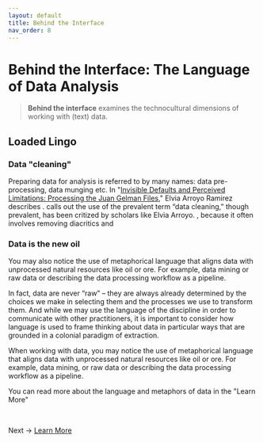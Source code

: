 ```yaml
---
layout: default
title: Behind the Interface
nav_order: 8
---
```


# Behind the Interface: The Language of Data Analysis

> **Behind the interface** examines the technocultural dimensions of working with (text) data.

## Loaded Lingo

### Data "cleaning"

Preparing data for analysis is referred to by many names: data pre-processing, data munging etc. In "[Invisible Defaults and Perceived Limitations: Processing the Juan Gelman Files](https://medium.com/on-archivy/invisible-defaults-and-perceived-limitations-processing-the-juan-gelman-files-4187fdd36759)," Elvia Arroyo Ramirez describes . calls out the use of the prevalent term “data cleaning,” though prevalent, has been critized by scholars like Elvia Arroyo.  , because it often involves removing diacritics and 

### Data is the new oil

You may also notice the use of metaphorical language that aligns data with unprocessed natural resources like oil or ore. For example, data mining or raw data or describing the data processing workflow as a pipeline.

In fact, data are never “raw” – they are always already determined by the choices we make in selecting them and the processes we use to transform them. And while we may use the language of the discipline in order to communicate with other practitioners, it is important to consider how language is used to frame thinking about data in particular ways that are grounded in a colonial paradigm of extraction.

When working with data, you may notice the use of metaphorical language that aligns data with unprocessed natural resources like oil or ore. For example, data mining, or raw data or describing the data processing workflow as a pipeline. 

You can read more about the language and metaphors of data in the "Learn More" 

<br />

Next -> [Learn More](learn-more.html)
